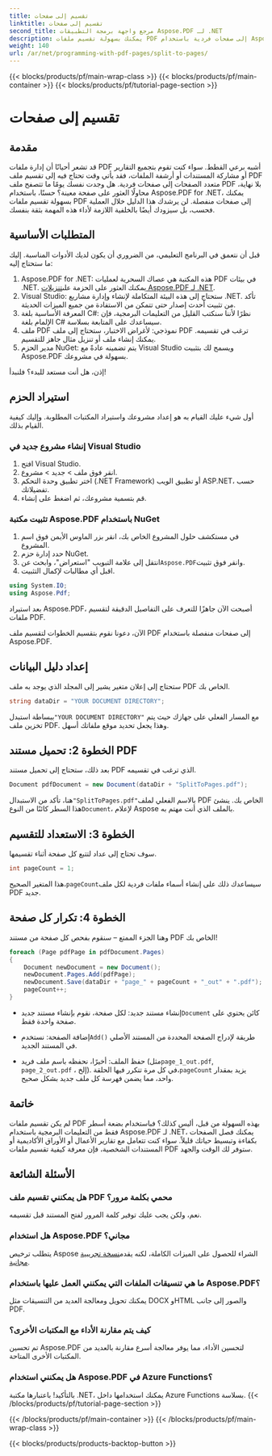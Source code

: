 ```yaml
---
title: تقسيم إلى صفحات
linktitle: تقسيم إلى صفحات
second_title: مرجع واجهة برمجة التطبيقات Aspose.PDF لـ .NET
description: يمكنك بسهولة تقسيم ملفات PDF إلى صفحات فردية باستخدام Aspose.PDF for .NET من خلال هذا البرنامج التعليمي الشامل. يتضمن هذا البرنامج التعليمي دليلاً خطوة بخطوة.
weight: 140
url: /ar/net/programming-with-pdf-pages/split-to-pages/
---
```


{{< blocks/products/pf/main-wrap-class >}}
{{< blocks/products/pf/main-container >}}
{{< blocks/products/pf/tutorial-page-section >}}

# تقسيم إلى صفحات

## مقدمة

قد تشعر أحيانًا أن إدارة ملفات PDF أشبه برعي القطط. سواء كنت تقوم بتجميع التقارير أو مشاركة المستندات أو أرشفة الملفات، فقد يأتي وقت تحتاج فيه إلى تقسيم ملف PDF متعدد الصفحات إلى صفحات فردية. هل وجدت نفسك يومًا ما تتصفح ملف PDF بلا نهاية، محاولًا العثور على صفحة معينة؟ حسنًا، باستخدام Aspose.PDF for .NET، يمكنك بسهولة تقسيم ملفات PDF إلى صفحات منفصلة. لن يرشدك هذا الدليل خلال العملية فحسب، بل سيزودك أيضًا بالخلفية اللازمة لأداء هذه المهمة بثقة بنفسك.

## المتطلبات الأساسية

قبل أن نتعمق في البرنامج التعليمي، من الضروري أن يكون لديك الأدوات المناسبة. إليك ما ستحتاج إليه:

1. Aspose.PDF for .NET: هذه المكتبة هي عصاك السحرية لعمليات PDF في بيئات .NET. يمكنك العثور على الحزمة على[تنزيلات Aspose.PDF لـ .NET](https://releases.aspose.com/pdf/net/).
2. Visual Studio: ستحتاج إلى هذه البيئة المتكاملة لإنشاء وإدارة مشاريع .NET. تأكد من تثبيت أحدث إصدار حتى تتمكن من الاستفادة من جميع الميزات الحديثة.
3. المعرفة الأساسية بلغة C#: نظرًا لأننا سنكتب القليل من التعليمات البرمجية، فإن الإلمام بلغة C# سيساعدك على المتابعة بسلاسة.
4. ملف PDF نموذجي: لأغراض الاختبار، ستحتاج إلى ملف PDF ترغب في تقسيمه. يمكنك إنشاء ملف أو تنزيل مثال جاهز للتقسيم.
5. مدير الحزم NuGet: يتم تضمينه عادةً مع Visual Studio ويسمح لك بتثبيت Aspose.PDF بسهولة في مشروعك.

إذن، هل أنت مستعد للبدء؟ فلنبدأ!

## استيراد الحزم

أول شيء عليك القيام به هو إعداد مشروعك واستيراد المكتبات المطلوبة. وإليك كيفية القيام بذلك.

### إنشاء مشروع جديد في Visual Studio

1. افتح Visual Studio.
2. انقر فوق ملف > جديد > مشروع.
3. اختر تطبيق وحدة التحكم (.NET Framework) أو تطبيق الويب ASP.NET، حسب تفضيلاتك.
4. قم بتسمية مشروعك، ثم اضغط على إنشاء.

### تثبيت مكتبة Aspose.PDF باستخدام NuGet

1. في مستكشف حلول المشروع الخاص بك، انقر بزر الماوس الأيمن فوق اسم المشروع.
2. حدد إدارة حزم NuGet.
3.  انتقل إلى علامة التبويب "استعراض"، وابحث عن`Aspose.PDF`وانقر فوق تثبيت.
4. اقبل أي مطالبات لإكمال التثبيت.

```csharp
using System.IO;
using Aspose.Pdf;
```

بعد استيراد Aspose.PDF، أصبحت الآن جاهزًا للتعرف على التفاصيل الدقيقة لتقسيم ملفات PDF.

الآن، دعونا نقوم بتقسيم الخطوات لتقسيم ملف PDF إلى صفحات منفصلة باستخدام Aspose.PDF.

## إعداد دليل البيانات

ستحتاج إلى إعلان متغير يشير إلى المجلد الذي يوجد به ملف PDF الخاص بك.

```csharp
string dataDir = "YOUR DOCUMENT DIRECTORY";
```

 ببساطة استبدل`"YOUR DOCUMENT DIRECTORY"` مع المسار الفعلي على جهازك حيث يتم تخزين ملف PDF. وهذا يجعل تحديد موقع ملفاتك أسهل.

## الخطوة 2: تحميل مستند PDF

بعد ذلك، ستحتاج إلى تحميل مستند PDF الذي ترغب في تقسيمه.

```csharp
Document pdfDocument = new Document(dataDir + "SplitToPages.pdf");
```

 هنا، تأكد من الاستبدال`"SplitToPages.pdf"`بالاسم الفعلي لملف PDF الخاص بك. ينشئ هذا السطر كائنًا من النوع`Document`، لإعلام Aspose بالملف الذي أنت مهتم به.

## الخطوة 3: الاستعداد للتقسيم

سوف تحتاج إلى عداد لتتبع كل صفحة أثناء تقسيمها. 

```csharp
int pageCount = 1;
```

 هذا المتغير الصحيح،`pageCount`سيساعدك ذلك على إنشاء أسماء ملفات فردية لكل ملف PDF جديد.

## الخطوة 4: تكرار كل صفحة

وهنا الجزء الممتع – سنقوم بفحص كل صفحة من مستند PDF الخاص بك!

```csharp
foreach (Page pdfPage in pdfDocument.Pages)
{
    Document newDocument = new Document();
    newDocument.Pages.Add(pdfPage);
    newDocument.Save(dataDir + "page_" + pageCount + "_out" + ".pdf");
    pageCount++;
}
```

-  إنشاء مستند جديد: لكل صفحة، نقوم بإنشاء مستند جديد`Document` كائن يحتوي على صفحة واحدة فقط.
  
-  إضافة الصفحة: نستخدم`Add()` طريقة لإدراج الصفحة المحددة من المستند الأصلي في المستند الجديد.

-  حفظ الملف: أخيرًا، نحفظه باسم ملف فريد (مثل`page_1_out.pdf`, `page_2_out.pdf` ، إلخ). في كل مرة تتكرر فيها الحلقة،`pageCount` يزيد بمقدار واحد، مما يضمن فهرسة كل ملف جديد بشكل صحيح. 

## خاتمة

لم يكن تقسيم ملفات PDF بهذه السهولة من قبل، أليس كذلك؟ فباستخدام بضعة أسطر فقط من التعليمات البرمجية باستخدام Aspose.PDF لـ .NET، يمكنك فصل الصفحات بكفاءة وتبسيط حياتك قليلاً. سواء كنت تتعامل مع تقارير الأعمال أو الأوراق الأكاديمية أو المستندات الشخصية، فإن معرفة كيفية تقسيم ملفات PDF ستوفر لك الوقت والجهد.

## الأسئلة الشائعة

### هل يمكنني تقسيم ملف PDF محمي بكلمة مرور؟
نعم، ولكن يجب عليك توفير كلمة المرور لفتح المستند قبل تقسيمه.

### هل استخدام Aspose.PDF مجاني؟
 يتطلب ترخيص Aspose الشراء للحصول على الميزات الكاملة، لكنه يقدم[نسخة تجريبية مجانية](https://releases.aspose.com/).

### ما هي تنسيقات الملفات التي يمكنني العمل عليها باستخدام Aspose.PDF؟
يمكنك تحويل ومعالجة العديد من التنسيقات مثل DOCX وHTML والصور إلى جانب PDF.

### كيف يتم مقارنة الأداء مع المكتبات الأخرى؟
تم تحسين Aspose.PDF لتحسين الأداء، مما يوفر معالجة أسرع مقارنة بالعديد من المكتبات الأخرى المتاحة.

### هل يمكنني استخدام Aspose.PDF في Azure Functions؟
بالتأكيد! باعتبارها مكتبة .NET، يمكنك استخدامها داخل Azure Functions بسلاسة.
{{< /blocks/products/pf/tutorial-page-section >}}

{{< /blocks/products/pf/main-container >}}
{{< /blocks/products/pf/main-wrap-class >}}

{{< blocks/products/products-backtop-button >}}
